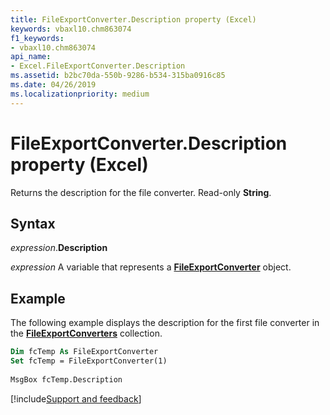 ```yaml
---
title: FileExportConverter.Description property (Excel)
keywords: vbaxl10.chm863074
f1_keywords:
- vbaxl10.chm863074
api_name:
- Excel.FileExportConverter.Description
ms.assetid: b2bc70da-550b-9286-b534-315ba0916c85
ms.date: 04/26/2019
ms.localizationpriority: medium
---
```



# FileExportConverter.Description property (Excel)

Returns the description for the file converter. Read-only **String**.


## Syntax

_expression_.**Description**

_expression_ A variable that represents a **[FileExportConverter](Excel.FileExportConverter.md)** object.


## Example

The following example displays the description for the first file converter in the **[FileExportConverters](Excel.FileExportConverters.md)** collection.

```vb
Dim fcTemp As FileExportConverter 
Set fcTemp = FileExportConverter(1) 
 
MsgBox fcTemp.Description
```



[!include[Support and feedback](~/includes/feedback-boilerplate.md)]